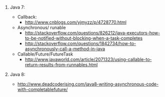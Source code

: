 1. Java 7:
   - Callback:
      - http://www.cnblogs.com/yjmyzz/p/4728770.html 
   - Asynchronous/ runable
      -  http://stackoverflow.com/questions/826212/java-executors-how-to-be-notified-without-blocking-when-a-task-completes
      - http://stackoverflow.com/questions/1842734/how-to-asynchronously-call-a-method-in-java
   - Callable/Future/FutureTask
      - http://www.javaworld.com/article/2071323/using-callable-to-return-results-from-runnables.html


2. Java 8:
   - http://www.deadcoderising.com/java8-writing-asynchronous-code-with-completablefuture/
